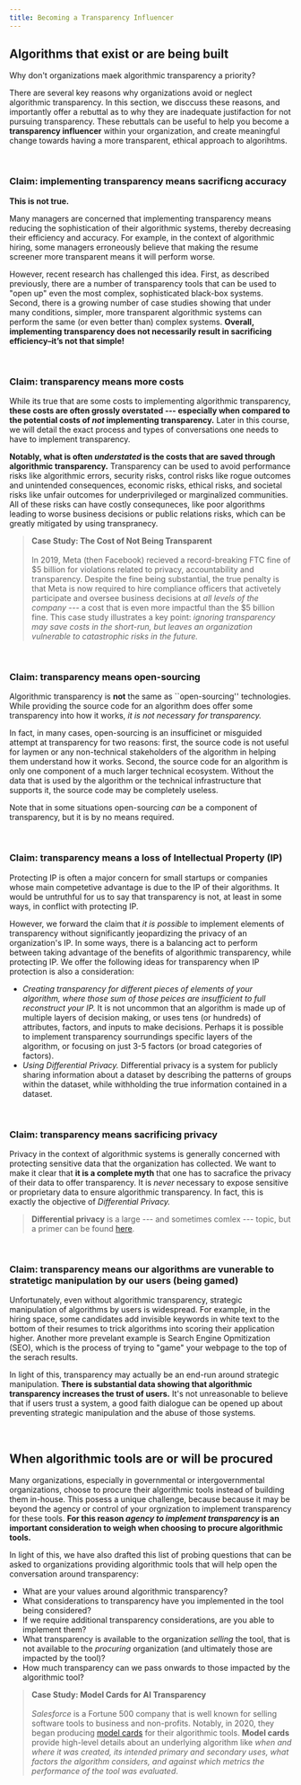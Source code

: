 ```yaml
---
title: Becoming a Transparency Influencer
---
```


## Algorithms that exist or are being built

Why don't organizations maek algorithmic transparency a priority?

There are several key reasons why organizations avoid or neglect algorithmic transparency. In this section, we disccuss these reasons, and importantly offer a rebuttal as to why they are inadequate justifaction for not pursuing transparency. These rebuttals can be useful to help you become a **transparency influencer** within your organization, and create meaningful change towards having a more transparent, ethical approach to algorihtms.

<br>

### Claim: implementing transparency means sacrificng accuracy

**This is not true.**

Many managers are concerned that implementing transparency means reducing the sophistication of their algorithmic systems, thereby decreasing their efficiency and accuracy. For example, in the context of algorithmic hiring, some managers erroneously believe that making the resume screener more transparent means it will perform worse.

However, recent research has challenged this idea. First, as described previously, there are a number of transparency tools that can be used to "open up" even the most complex, sophisticated black-box systems. Second, there is a growing number of case studies showing that under many conditions, simpler, more transparent algorithmic systems can perform the same (or even better than) complex systems. **Overall, implementing transparency does not necessarily result in sacrificing efficiency–it’s not that simple!**

<br>

### Claim: transparency means more costs

While its true that are some costs to implementing algorithmic transparency, **these costs are often grossly overstated --- especially when compared to the potential costs of _not_ implementing transparency.** Later in this course, we will detail the exact process and types of conversations one needs to have to implement transparency.

**Notably, what is often _understated_ is the costs that are saved through algorithmic transparency.** Transparency can be used to avoid performance risks like algorithmic errors, security risks, control risks like rogue outcomes and unintended consequences, economic risks, ethical risks, and societal risks like unfair outcomes for underprivileged or marginalized communities. All of these risks can have costly consequneces, like poor algorithms leading to worse business decisions or public relations risks, which can be greatly mitigated by using transpranecy.

> **Case Study: The Cost of Not Being Transparent** <br><br> In 2019, Meta (then Facebook) recieved a record-breaking FTC fine of $5 billion for violations related to privacy, accountability and transparency. Despite the fine being substantial, the true penalty is that Meta is now required to hire compliance officers that activetely participate and oversee business decisions at _all levels of the company_ --- a cost that is even more impactful than the $5 billion fine. This case study illustrates a key point: *ignoring transparency may save costs in the short-run, but leaves an organization vulnerable to catastrophic risks in the future.*

<br>

### Claim: transparency means open-sourcing

Algorithmic transparency is **not** the same as ``open-sourcing'' technologies. While providing the source code for an algorithm does offer some transparency into how it works, *it is not necessary for transparency.*

In fact, in many cases, open-sourcing is an insufficinet or misguided attempt at transparency for two reasons: first, the source code is not useful for laymen or any non-technical stakeholders of the algorithm in helping them understand how it works. Second, the source code for an algorithm is only one component of a much larger technical ecosystem. Without the data that is used by the algorithm or the technical infrastructure that supports it, the source code may be completely useless.

Note that in some situations open-sourcing _can_ be a component of transparency, but it is by no means required.

<br>

### Claim: transparency means a loss of Intellectual Property (IP)

Protecting IP is often a major concern for small startups or companies whose main competetive advantage is due to the IP of their algorithms. It would be untruthful for us to say that transparency is not, at least in some ways, in conflict with protecting IP.

However, we forward the claim that _it is possible_ to implement elements of transparency without significantly jeopardizing the privacy of an organization's IP. In some ways, there is a balancing act to perform between taking advantage of the benefits of algorithmic transparency, while protecting IP. We offer the following ideas for transparency when IP protection is also a consideration:

- *Creating transparency for different pieces of elements of your algorithm, where those sum of those peices are insufficient to full reconstruct your IP.* It is not uncommon that an algorithm is made up of multiple layers of decision making, or uses tens (or hundreds) of attributes, factors, and inputs to make decisions. Perhaps it is possible to implement transparency sourrundings specific layers of the algorithm, or focusing on just 3-5 factors (or broad categories of factors).
- *Using Differential Privacy.* Differential privacy is a system for publicly sharing information about a dataset by describing the patterns of groups within the dataset, while withholding the true information contained in a dataset.

<br>

### Claim: transparency means sacrificing privacy

Privacy in the context of algorithmic systems is generally concerned with protecting sensitive data that the organization has collected. We want to make it clear that **it is a complete myth** that one has to sacrafice the privacy of their data to offer transparency. It is _never_ necessary to expose sensitive or proprietary data to ensure algorithmic transparency. In fact, this is exactly the objective of *Differential Privacy.*

> **Differential privacy** is a large --- and sometimes comlex --- topic, but a primer can be found [here](https://privacytools.seas.harvard.edu/differential-privacy).

<br>

### Claim: transparency means our algorithms are vunerable to stratetigc manipulation by our users (being gamed)

Unfortunately, even without algorithmic transparency, strategic manipulation of algorithms by users is widespread. For example, in the hiring space, some candidates add invisible keywords in white text to the bottom of their resumes to trick algorithms into scoring their application higher. Another more prevelant example is Search Engine Opmitization (SEO), which is the process of trying to "game" your webpage to the top of the serach results.

In light of this, transparency may actually be an end-run around strategic manipulation. **There is substantial data showing that algorithmic transparency increases the trust of users.** It's not unreasonable to believe that if users trust a system, a good faith dialogue can be opened up about preventing strategic manipulation and the abuse of those systems.

<br>

## When algorithmic tools are or will be procured

Many organizations, especially in governmental or intergovernmental organizations, choose to procure their algorithmic tools instead of building them in-house. This posess a unique challenge, because because it may be beyond the agency or control of your orgnization to implement transparency for these tools. **For this reason _agency to implement transparency_ is an important consideration to weigh when choosing to procure algorithmic tools.**

In light of this, we have also drafted this list of probing questions that can be asked to organizations providing algorithmic tools that will help open the conversation around transparency:

- What are your values around algorithmic transparency?
- What considerations to transparency have you implemented in the tool being considered?
- If we require additional transparency considerations, are you able to implement them?
- What transparency is available to the organization _selling_ the tool, that is not available to the _procuring_ organization (and ultimately those are impacted by the tool)?
- How much transparency can we pass onwards to those impacted by the algorithmic tool?

> **Case Study: Model Cards for AI Transparency** <br><br> _Salesforce_ is a Fortune 500 company that is well known for selling software tools to business and non-profits. Notably, in 2020, they began producing [model cards](https://blog.salesforceairesearch.com/model-cards-for-ai-model-transparency/) for their algorithmic tools. **Model cards** provide high-level details about an underlying algorithm like _when and where it was created, its intended primary and secondary uses, what factors the algorithm considers, and against which metrics the performance of the tool was evaluated_.